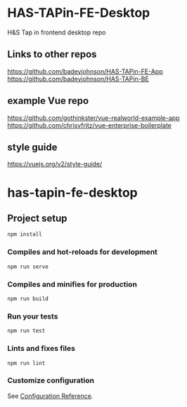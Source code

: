 # HAS-TAPin-FE-Desktop
H&amp;S Tap in frontend desktop repo

## Links to other repos
https://github.com/badeyjohnson/HAS-TAPin-FE-App
https://github.com/badeyjohnson/HAS-TAPin-BE

## example Vue repo
https://github.com/gothinkster/vue-realworld-example-app
https://github.com/chrisvfritz/vue-enterprise-boilerplate

## style guide
https://vuejs.org/v2/style-guide/


# has-tapin-fe-desktop

## Project setup
```
npm install
```

### Compiles and hot-reloads for development
```
npm run serve
```

### Compiles and minifies for production
```
npm run build
```

### Run your tests
```
npm run test
```

### Lints and fixes files
```
npm run lint
```

### Customize configuration
See [Configuration Reference](https://cli.vuejs.org/config/).
